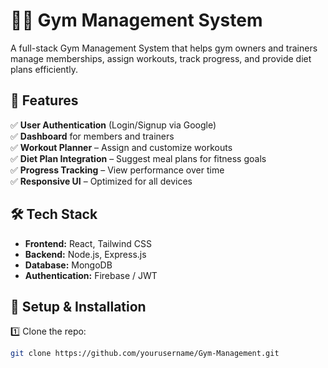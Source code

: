 # 🏋️‍♂️ Gym Management System  

A full-stack Gym Management System that helps gym owners and trainers manage memberships, assign workouts, track progress, and provide diet plans efficiently.  

## 🚀 Features  
✅ **User Authentication** (Login/Signup via Google)  
✅ **Dashboard** for members and trainers  
✅ **Workout Planner** – Assign and customize workouts  
✅ **Diet Plan Integration** – Suggest meal plans for fitness goals  
✅ **Progress Tracking** – View performance over time  
✅ **Responsive UI** – Optimized for all devices  

## 🛠️ Tech Stack  
- **Frontend:** React, Tailwind CSS  
- **Backend:** Node.js, Express.js  
- **Database:** MongoDB  
- **Authentication:** Firebase / JWT  

## 🎯 Setup & Installation  
1️⃣ Clone the repo:  
```bash
git clone https://github.com/yourusername/Gym-Management.git
